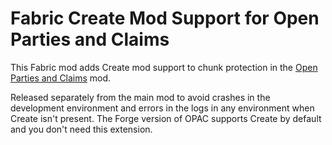 # Fabric Create Mod Support for Open Parties and Claims

This Fabric mod adds Create mod support to chunk protection in the [Open Parties and Claims](https://github.com/thexaero/open-parties-and-claims) mod. 

Released separately from the main mod to avoid crashes in the development environment and errors in the logs in any environment when Create isn't present. The Forge version of OPAC supports Create by default and you don't need this extension.